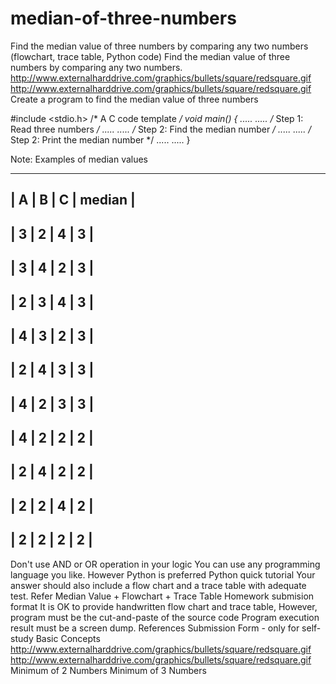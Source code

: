 # median-of-three-numbers
Find the median value of three numbers by comparing any two numbers (flowchart, trace table, Python code)
Find the median value of three numbers by comparing any two numbers. http://www.externalharddrive.com/graphics/bullets/square/redsquare.gif http://www.externalharddrive.com/graphics/bullets/square/redsquare.gif
Create a program to find the median value of three numbers

#include <stdio.h>
/* A C code template */
void main()
{
   .....
   .....
   /* Step 1: Read three numbers */
   .....
   .....
   /* Step 2: Find the median number */
   .....
   .....
   /* Step 2: Print the median number */
   .....
   .....
}
    
Note:
Examples of median values

----------------------------
|  A  |  B  |  C  | median |
----------------------------
|  3  |  2  |  4  |   3    |  
----------------------------
|  3  |  4  |  2  |   3    |  
----------------------------
|  2  |  3  |  4  |   3    |  
----------------------------
|  4  |  3  |  2  |   3    |  
----------------------------
|  2  |  4  |  3  |   3    |  
----------------------------
|  4  |  2  |  3  |   3    |  
----------------------------
|  4  |  2  |  2  |   2    |  
----------------------------
|  2  |  4  |  2  |   2    |  
----------------------------
|  2  |  2  |  4  |   2    |  
----------------------------
|  2  |  2  |  2  |   2    |  
----------------------------
    
Don't use AND or OR operation in your logic
You can use any programming language you like. However Python is preferred
Python quick tutorial
Your answer should also include a flow chart and a trace table with adequate test.
Refer Median Value + Flowchart + Trace Table
Homework submision format
It is OK to provide handwritten flow chart and trace table,
However,
program must be the cut-and-paste of the source code
Program execution result must be a screen dump.
References
Submission Form - only for self-study
Basic Concepts http://www.externalharddrive.com/graphics/bullets/square/redsquare.gif http://www.externalharddrive.com/graphics/bullets/square/redsquare.gif
Minimum of 2 Numbers
Minimum of 3 Numbers
